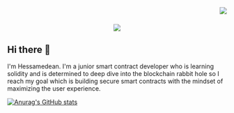 <img align="right" src="https://visitor-badge.laobi.icu/badge?page_id=Hessamedean.Hessamedean"/>

<h1 align="center">
  <img src="https://readme-typing-svg.herokuapp.com/?
font=Righteos&size=35&center=true&vCenter=true&width=500&height=70&duration=4000&lines=Hi+There+&+Wellcome+👋;+I'm+Hessamedean;"/>
  </h1>

## Hi there 👋

I'm Hessamedean. I'm a junior smart contract developer who is learning solidity and is determined to deep dive into the blockchain rabbit hole so I reach my goal which is building secure smart contracts with the mindset of maximizing the user experience. 

[![Anurag's GitHub stats](https://github-readme-stats.vercel.app/api?username=Hessamedean)](https://github.com/anuraghazra/github-readme-stats)
